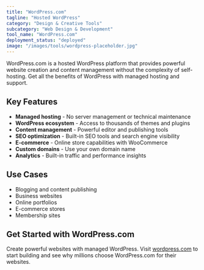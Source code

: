 ```yaml
---
title: "WordPress.com"
tagline: "Hosted WordPress"
category: "Design & Creative Tools"
subcategory: "Web Design & Development"
tool_name: "WordPress.com"
deployment_status: "deployed"
image: "/images/tools/wordpress-placeholder.jpg"
---
```

WordPress.com is a hosted WordPress platform that provides powerful website creation and content management without the complexity of self-hosting. Get all the benefits of WordPress with managed hosting and support.

## Key Features

- **Managed hosting** - No server management or technical maintenance
- **WordPress ecosystem** - Access to thousands of themes and plugins
- **Content management** - Powerful editor and publishing tools
- **SEO optimization** - Built-in SEO tools and search engine visibility
- **E-commerce** - Online store capabilities with WooCommerce
- **Custom domains** - Use your own domain name
- **Analytics** - Built-in traffic and performance insights

## Use Cases

- Blogging and content publishing
- Business websites
- Online portfolios
- E-commerce stores
- Membership sites

## Get Started with WordPress.com

Create powerful websites with managed WordPress. Visit [wordpress.com](https://wordpress.com) to start building and see why millions choose WordPress.com for their websites.